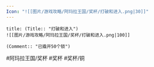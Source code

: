 ```yaml
---
Icon: "![[图片/游戏攻略/阿玛拉王国/奖杯/打破和进入.png|30]]"
---
```

```ad-common-bronze-trophy
title: (Title:: "打破和进入")
![[图片/游戏攻略/阿玛拉王国/奖杯/打破和进入.png|100]]

(Comment:: "已撬开50个锁")
```

#阿玛拉王国/奖杯 #奖杯 #奖杯/铜
